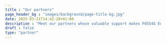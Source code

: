 ```yaml
---
title : "Our partners"
page_header_bg : "images/background/page-title-bg.jpg"
date: 2025-03-21T14:42:28+01:00
description : "Meet our partners whose valuable support makes FOSS4G Europe 2025 in Mostar, Bosnia-Herzegovina a reality"
draft : false
type: "partner"
---
```


